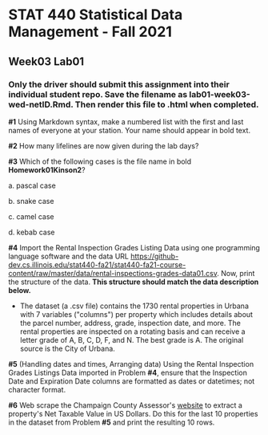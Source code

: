# STAT 440 Statistical Data Management - Fall 2021
## Week03 Lab01
### Only the driver should submit this assignment into their individual student repo. Save the filename as lab01-week03-wed-netID.Rmd. Then render this file to .html when completed.

**#1** Using Markdown syntax, make a numbered list with the first and last names of everyone at your station. Your name should appear in bold text.

**#2** How many lifelines are now given during the lab days?

**#3** Which of the following cases is the file name in bold **Homework01Kinson2**? 

a. pascal case

b. snake case

c. camel case

d. kebab case

**#4** Import the Rental Inspection Grades Listing Data using one programming language software and the data URL https://github-dev.cs.illinois.edu/stat440-fa21/stat440-fa21-course-content/raw/master/data/rental-inspections-grades-data01.csv. Now, print the structure of the data. **This structure should match the data description below.** 

  - The dataset (a .csv file) contains the 1730 rental properties in Urbana with 7 variables ("columns") per property which includes details about the parcel number, address, grade, inspection date, and more. The rental properties are inspected on a rotating basis and can receive a letter grade of A, B, C, D, F, and N. The best grade is A. The original source is the City of Urbana.

**#5** (Handling dates and times, Arranging data) Using the Rental Inspection Grades Listings Data imported in Problem **#4**, ensure that the Inspection Date and Expiration Date columns are formatted as dates or datetimes; not character format.

**#6** Web scrape the Champaign County Assessor's [website](https://champaignil.devnetwedge.com/) to extract a property's Net Taxable Value in US Dollars. Do this for the last 10 properties in the dataset from Problem **#5** and print the resulting 10 rows.
